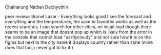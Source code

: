 Chainarung Nathan Dechyothin






peer review: Bronel Lazar - Everything looks good I see the forecast and everything and the temperatures, the save to favorites works as well as the recent searches. I can search for other cities, on initial load though there seems to be an image that doesnt pop up which is likely from the error in the console that cannot load "partlycloudy" and not sure how it is on the figma but next to the city name it displays country rather than state (mine does that too, i never got to fix it )
